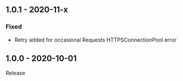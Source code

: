 ## 1.0.1 - 2020-11-x
### Fixed
- Retry added for occasional Requests HTTPSConnectionPool error

## 1.0.0 - 2020-10-01
Release